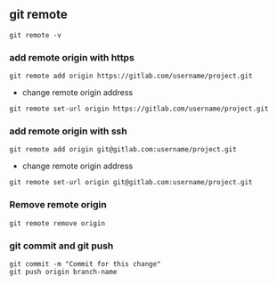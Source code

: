 

## git remote
```
git remote -v
```
### add remote origin with https
```
git remote add origin https://gitlab.com/username/project.git
```
- change remote origin address
```
git remote set-url origin https://gitlab.com/username/project.git
```

### add remote origin with ssh
```
git remote add origin git@gitlab.com:username/project.git
```
- change remote origin address
```
git remote set-url origin git@gitlab.com:username/project.git
```

### Remove remote origin
```
git remote remove origin
```

### git commit and git push
```
git commit -m "Commit for this change"
git push origin branch-name
```
